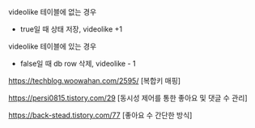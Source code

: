 videolike 테이블에 없는 경우
- true일 때
상태 저장, videolike +1

videolike 테이블에 있는 경우
- false일 때
db row 삭제, videolike - 1


https://techblog.woowahan.com/2595/ [복합키 매핑]

https://persi0815.tistory.com/29 [동시성 제어를 통한 좋아요 및 댓글 수 관리]

https://back-stead.tistory.com/77 [좋아요 수 간단한 방식]

